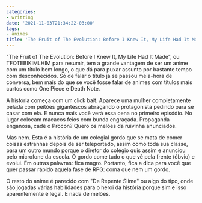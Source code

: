 ```yaml
---
categories:
- writting
date: '2021-11-03T21:34:22-03:00'
tags:
- animes
title: 'The Fruit of The Evolution: Before I Knew It, My Life Had It Made'
---
```


"The Fruit of The Evolution: Before I Knew It, My Life Had It Made", ou TFOTEBIKIMLHIM para resumir, tem a grande vantagem de ser um anime com um título bem longo, o que dá para puxar assunto por bastante tempo com desconhecidos. Só de falar o título já se passou meia-hora de conversa, bem mais do que se você fosse falar de animes com títulos mais curtos como One Piece e Death Note.

A história começa com um click bait. Aparece uma mulher completamente pelada com peitões gigantescos abraçando o protagonista pedindo para se casar com ela. E nunca mais você verá essa cena no primeiro episódio. No lugar colocam macacos feios com bunda engraçada. Propaganda enganosa, cadê o Procon? Quero os melões da ruivinha anunciados.

Mas nem. Esta é a história de um colegial gordo que se mata de comer coisas estranhas depois de ser teleportado, assim como toda sua classe, para um outro mundo porque o diretor do colégio quis assim e anunciou pelo microfone da escola. O gordo come tudo o que vê pela frente (óbvio) e evolui. Em outras palavras: fica magro. Portanto, fica a dica para você que quer passar rápido aquela fase de RPG: coma que nem um gordo.

O resto do anime é parecido com "De Repente Slime" ou algo do tipo, onde são jogadas várias habilidades para o heroi da história porque sim e isso aparentemente é legal. E nada de melões.